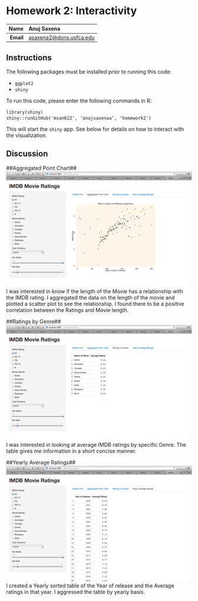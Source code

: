Homework 2: Interactivity
==============================

| **Name**  | Anuj Saxena  |
|----------:|:-------------|
| **Email** | asaxena2@dons.usfca.edu |

## Instructions ##

The following packages must be installed prior to running this code:

- `ggplot2`
- `shiny`

To run this code, please enter the following commands in R:

```
library(shiny)
shiny::runGitHub('msan622', ‘anujsaxenaa’, 'homework2')
```

This will start the `shiny` app. See below for details on how to interact with the visualization.

## Discussion ##

##Aggregated Point Chart##
![IMAGE](Scatter.png)
I was interested in know if the length of the Movie has a relationship with the IMDB rating. I aggregated the data on the length of the movie and plotted a scatter plot to see the relationship. I found there to be a positive correlation between the Ratings and Movie length. 

##Ratings by Genre##
![IMAGE](GenreTable.png)
I was interested in looking at average IMDB ratings by specific Genre. The table gives me information in a short concise manner.

##Yearly Average Ratings##
![IMAGE](YearTable.png)
I created a Yearly sorted table of the Year of release and the Average ratings in that year. I aggressed the table by yearly basis.
